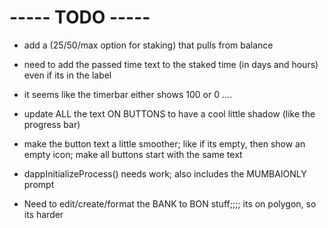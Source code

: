 # ----- TODO -----
- add a (25/50/max option for staking) that pulls from balance
- need to add the passed time text to the staked time (in days and hours) even if its in the label
- it seems like the timerbar either shows 100 or 0 ....
- update ALL the text ON BUTTONS to have a cool little shadow (like the progress bar)
- make the button text a little smoother; like if its empty, then show an empty icon; make all buttons start with the same text
- dappInitializeProcess() needs work; also includes the MUMBAIONLY prompt


- Need to edit/create/format the BANK to BON stuff;;;; its on polygon, so its harder